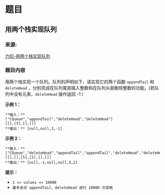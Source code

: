 # 题目

## 用两个栈实现队列

### 来源:

[力扣-用两个栈实现队列](https://leetcode-cn.com/problems/yong-liang-ge-zhan-shi-xian-dui-lie-lcof/)

### 题目内容

用两个栈实现一个队列。队列的声明如下，请实现它的两个函数 `appendTail` 和 `deleteHead`
，分别完成在队列尾部插入整数和在队列头部删除整数的功能。(若队列中没有元素，`deleteHead` 操作返回 -1 )



**示例 1：**

    
    
    **输入：**
    ["CQueue","appendTail","deleteHead","deleteHead"]
    [[],[3],[],[]]
    **输出：** [null,null,3,-1]
    

**示例 2：**

    
    
    **输入：**
    ["CQueue","deleteHead","appendTail","appendTail","deleteHead","deleteHead"]
    [[],[],[5],[2],[],[]]
    **输出：** [null,-1,null,null,5,2]
    

**提示：**

  * `1 <= values <= 10000`
  * `最多会对 appendTail、deleteHead 进行 10000 次调用`

